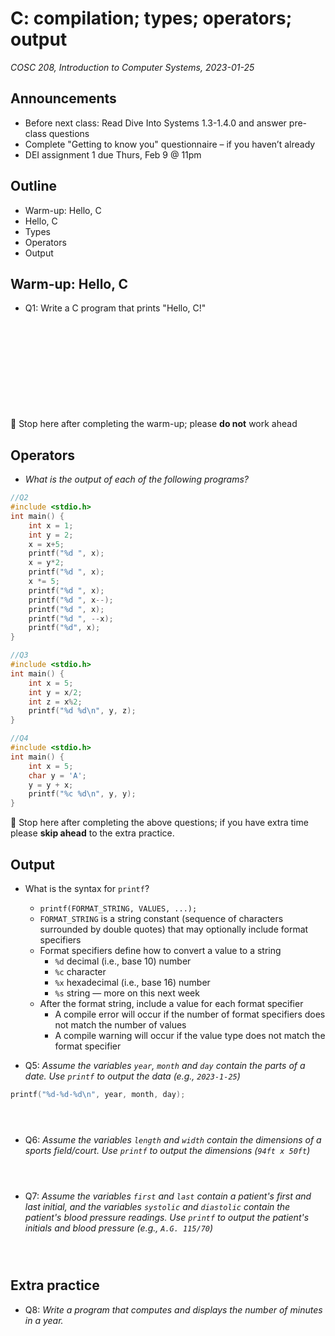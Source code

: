 # C: compilation; types; operators; output
_COSC 208, Introduction to Computer Systems, 2023-01-25_

## Announcements
* Before next class: Read Dive Into Systems 1.3-1.4.0 and answer pre-class questions
* Complete "Getting to know you" questionnaire – if you haven’t already
* DEI assignment 1 due Thurs, Feb 9 @ 11pm

## Outline
* Warm-up: Hello, C
* Hello, C
* Types
* Operators
* Output

## Warm-up: Hello, C
* Q1: Write a C program that prints "Hello, C!"

<div style="height:10em;"></div>

🛑 Stop here after completing the warm-up; please **do not** work ahead

## Operators

* _What is the output of each of the following programs?_


```c
//Q2
#include <stdio.h>
int main() {
    int x = 1;
    int y = 2;
    x = x+5;
    printf("%d ", x);
    x = y*2;
    printf("%d ", x);
    x *= 5;
    printf("%d ", x);
    printf("%d ", x--);
    printf("%d ", x);
    printf("%d ", --x);
    printf("%d", x);
}
```


```c
//Q3
#include <stdio.h>
int main() {
    int x = 5;
    int y = x/2;
    int z = x%2;
    printf("%d %d\n", y, z);
}
```


```c
//Q4
#include <stdio.h>
int main() {
    int x = 5;
    char y = 'A';
    y = y + x;
    printf("%c %d\n", y, y);
}
```

🛑 Stop here after completing the above questions; if you have extra time please **skip ahead** to the extra practice.

## Output

* What is the syntax for `printf`?
    * `printf(FORMAT_STRING, VALUES, ...);`
    * `FORMAT_STRING` is a string constant (sequence of characters surrounded by double quotes) that may optionally include format specifiers
    * Format specifiers define how to convert a value to a string
        * `%d` decimal (i.e., base 10) number
        * `%c` character
        * `%x` hexadecimal (i.e., base 16) number
        * `%s` string — more on this next week
    * After the format string, include a value for each format specifier
        * A compile error will occur if the number of format specifiers does not match the number of values
        * A compile warning will occur if the value type does not match the format specifier

* Q5: _Assume the variables `year`, `month` and `day` contain the parts of a date. Use `printf` to output the data (e.g., `2023-1-25`)_


```c
printf("%d-%d-%d\n", year, month, day);
```

<div style="height:2em;"></div>

* Q6: _Assume the variables `length` and `width` contain the dimensions of a sports field/court. Use `printf` to output the dimensions (`94ft x 50ft`)_

<div style="height:2em;"></div>

* Q7: _Assume the variables `first` and `last` contain a patient's first and last initial, and the variables `systolic` and `diastolic` contain the patient's blood pressure readings. Use `printf` to output the patient's initials and blood pressure (e.g., `A.G. 115/70`)_

<div style="height:2em;"></div>

## Extra practice
* Q8: _Write a program that computes and displays the number of minutes in a year._
